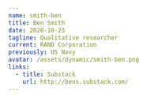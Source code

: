 ```yaml
---
name: smith-ben
title: Ben Smith
date: 2020-10-23
tagline: Qualitative researcher
current: RAND Corporation
previously: US Navy
avatar: /assets/dynamic/smith-ben.png
links:
  - title: Substack
    url: http://bens.substack.com/
---
```

